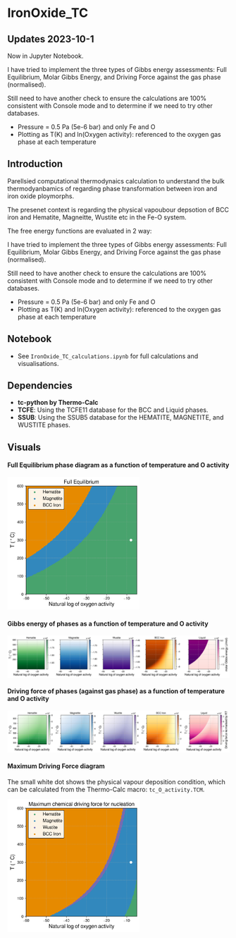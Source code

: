 # IronOxide_TC

## Updates 2023-10-1

Now in Jupyter Notebook.

I have tried to implement the three types of Gibbs energy assessments: Full Equilibrium, Molar Gibbs Energy, and Driving Force against the gas phase (normalised).

Still need to have another check to ensure the calculations are 100% consistent with Console mode and to determine if we need to try other databases.

- Pressure = 0.5 Pa (5e-6 bar) and only Fe and O
- Plotting as T(K) and ln(Oxygen activity): referenced to the oxygen gas phase at each temperature

## Introduction

Parellsied computational thermodynaics calculation to understand the bulk thermodyanbamics of regarding phase transformation between iron and iron oxide ploymorphs.

The presenet context is regarding the physical vapoubour depsotion of BCC iron and Hematite, Magneitte, Wustite etc in the Fe-O system.

The free energy functions are evaluated in 2 way:

I have tried to implement the three types of Gibbs energy assessments: Full Equilibrium, Molar Gibbs Energy, and Driving Force against the gas phase (normalised).

Still need to have another check to ensure the calculations are 100% consistent with Console mode and to determine if we need to try other databases.

- Pressure = 0.5 Pa (5e-6 bar) and only Fe and O
- Plotting as T(K) and ln(Oxygen activity): referenced to the oxygen gas phase at each temperature

## Notebook

- See `IronOxide_TC_calculations.ipynb` for full calculations and visualisations.

## Dependencies

- **tc-python by Thermo-Calc**
- **TCFE**: Using the TCFE11 database for the BCC and Liquid phases.
- **SSUB**: Using the SSUB5 database for the HEMATITE, MAGNETITE, and WUSTITE phases.

## Visuals

#### Full Equilibrium phase diagram as a function of temperature and O activity

<img src="IronOxide_TC_calculations_TCFE_SSUB_FullEquil.png" width="300"/>
  
#### Gibbs energy of phases as a function of temperature and O activity

![IronOxide_TC_calculations_TCFE_SSUB_Gm_phases](IronOxide_TC_calculations_TCFE_SSUB_Gm_phases.png)

<!-- #### Minimum Gibbs energy diagram

<img src="IronOxide_TC_Gmin.png" width="300"/> -->

#### Driving force of phases (against gas phase) as a function of temperature and O activity

![IronOxide_TC_DGM_phases](IronOxide_TC_calculations_TCFE_SSUB_DGM_phases.png)

#### Maximum Driving Force diagram

The small white dot shows the physical vapour deposition condition, which can be calculated from the Thermo-Calc macro: `tc_O_activity.TCM`.

<img src="IronOxide_TC_calculations_TCFE_SSUB_DGMmax.png" width="300"/>
